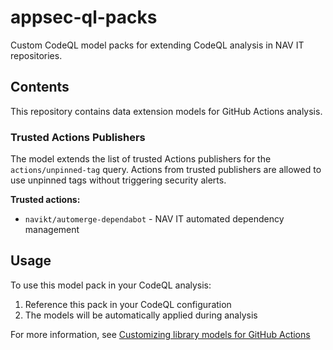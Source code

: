 # appsec-ql-packs

Custom CodeQL model packs for extending CodeQL analysis in NAV IT repositories.

## Contents

This repository contains data extension models for GitHub Actions analysis.

### Trusted Actions Publishers

The model extends the list of trusted Actions publishers for the `actions/unpinned-tag` query. Actions from trusted publishers are allowed to use unpinned tags without triggering security alerts.

**Trusted actions:**
- `navikt/automerge-dependabot` - NAV IT automated dependency management

## Usage

To use this model pack in your CodeQL analysis:

1. Reference this pack in your CodeQL configuration
2. The models will be automatically applied during analysis

For more information, see [Customizing library models for GitHub Actions](https://docs.github.com/en/code-security/codeql-for-vs-code/using-the-advanced-functionality-of-the-codeql-for-vs-code-extension/customizing-library-models-for-github-actions)